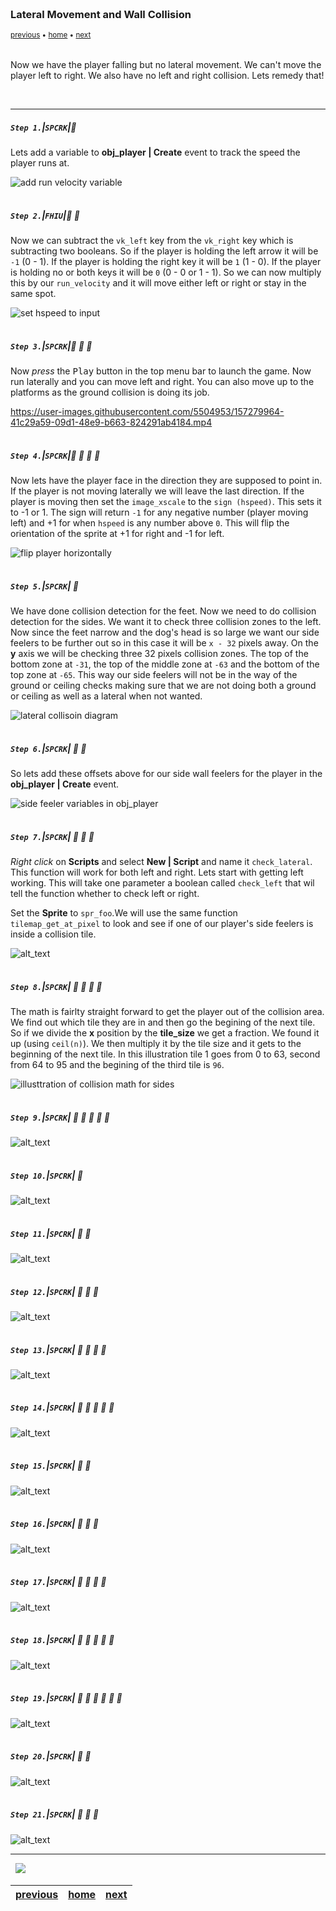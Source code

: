 <img src="https://via.placeholder.com/1000x4/45D7CA/45D7CA" alt="drawing" height="4px"/>

### Lateral Movement and Wall Collision

<sub>[previous](../gravity-collision-ii/README.md#user-content-gravity-and-ground-collision-ii) • [home](../README.md#user-content-gms2-top-down-shooter) • [next](../)</sub>

<img src="https://via.placeholder.com/1000x4/45D7CA/45D7CA" alt="drawing" height="4px"/>

Now we have the player falling but no lateral movement.  We can't move the player left to right.  We also have no left and right collision.  Lets remedy that!

<br>

---


##### `Step 1.`\|`SPCRK`|:small_blue_diamond:

Lets add a variable to **obj_player | Create** event to track the speed the player runs at.

![add run velocity variable](images/runAcceleration.png)

<img src="https://via.placeholder.com/500x2/45D7CA/45D7CA" alt="drawing" height="2px" alt = ""/>

##### `Step 2.`\|`FHIU`|:small_blue_diamond: :small_blue_diamond: 

Now we can subtract the `vk_left` key from the `vk_right` key which is subtracting two booleans.  So if the player is holding the left arrow it will be `-1` (0 - 1).  If the player is holding the right key it will be `1` (1 - 0).  If the player is holding no or both keys it will be `0` (0 - 0 or 1 - 1).  So we can now multiply this by our `run_velocity` and it will move either left or right or stay in the same spot.

![set hspeed to input](images/setHspeed.png)

<img src="https://via.placeholder.com/500x2/45D7CA/45D7CA" alt="drawing" height="2px" alt = ""/>

##### `Step 3.`\|`SPCRK`|:small_blue_diamond: :small_blue_diamond: :small_blue_diamond:

Now *press* the <kbd>Play</kbd> button in the top menu bar to launch the game. Now run laterally and you can move left and right.  You can also move up to the platforms as the ground collision is doing its job.

https://user-images.githubusercontent.com/5504953/157279964-41c29a59-09d1-48e9-b663-824291ab4184.mp4

<img src="https://via.placeholder.com/500x2/45D7CA/45D7CA" alt="drawing" height="2px" alt = ""/>

##### `Step 4.`\|`SPCRK`|:small_blue_diamond: :small_blue_diamond: :small_blue_diamond: :small_blue_diamond:
 
Now lets have the player face in the direction they are supposed to point in. If the player is not moving laterally we will leave the last direction.  If the player is moving then set the `image_xscale` to the `sign (hspeed)`.  This sets it to -1 or 1.  The sign will return `-1` for any negative number (player moving left) and +1 for when `hspeed` is any number above `0`.  This will flip the orientation of the sprite at +1 for right and -1 for left.

![flip player horizontally](images/flipPlayerHor.png)

<img src="https://via.placeholder.com/500x2/45D7CA/45D7CA" alt="drawing" height="2px" alt = ""/>

##### `Step 5.`\|`SPCRK`| :small_orange_diamond:

We have done collision detection for the feet.  Now we need to do collision detection for the sides.  We want it to check three collision zones to the left.  Now since the feet narrow and the dog's head is so large we want our side feelers to be further out so in this case it will be `x - 32` pixels away.  On the **y** axis we will be checking three 32 pixels collision zones.  The top of the bottom zone at `-31`, the top of the middle zone at `-63` and the bottom of the top zone at `-65`.  This way our side feelers will not be in the way of the ground or ceiling checks making sure that we are not doing both a ground or ceiling as well as a lateral when not wanted.  

![lateral collisoin diagram](images/lateral_collision.png)

<img src="https://via.placeholder.com/500x2/45D7CA/45D7CA" alt="drawing" height="2px" alt = ""/>

##### `Step 6.`\|`SPCRK`| :small_orange_diamond: :small_blue_diamond:

So lets add these offsets above for our side wall feelers for the player in the **obj_player | Create** event.

![side feeler variables in obj_player](images/sideCreate.png)

<img src="https://via.placeholder.com/500x2/45D7CA/45D7CA" alt="drawing" height="2px" alt = ""/>

##### `Step 7.`\|`SPCRK`| :small_orange_diamond: :small_blue_diamond: :small_blue_diamond:

*Right click* on **Scripts** and select **New | Script** and name it `check_lateral`. This function will work for both left and right.  Lets start with getting left working.  This will take one parameter a boolean called `check_left` that wil tell the function whether to check left or right.

Set the **Sprite** to `spr_foo`.We will use the same function `tilemap_get_at_pixel` to look and see if one of our player's side feelers is inside a collision tile.

![alt_text](images/checkLateral.png)

<img src="https://via.placeholder.com/500x2/45D7CA/45D7CA" alt="drawing" height="2px" alt = ""/>

##### `Step 8.`\|`SPCRK`| :small_orange_diamond: :small_blue_diamond: :small_blue_diamond: :small_blue_diamond:

The math is fairlty straight forward to get the player out of the collision area.  We find out which tile they are in and then go the begining of the next tile.  So if we divide the **x** position by the **tile_size** we get a fraction.  We found it up (using `ceil(n)`). We then multiply it by the tile size and it gets to the beginning of the next tile.  In this illustration tile 1 goes from 0 to 63, second from 64 to 95 and the begining of the third tile is `96`. 

![illusttration of collision math for sides](images/collisionMath.png)

<img src="https://via.placeholder.com/500x2/45D7CA/45D7CA" alt="drawing" height="2px" alt = ""/>

##### `Step 9.`\|`SPCRK`| :small_orange_diamond: :small_blue_diamond: :small_blue_diamond: :small_blue_diamond: :small_blue_diamond:

![alt_text](images/grid_size.png)

<img src="https://via.placeholder.com/500x2/45D7CA/45D7CA" alt="drawing" height="2px" alt = ""/>

##### `Step 10.`\|`SPCRK`| :large_blue_diamond:

![alt_text](images/.png)

<img src="https://via.placeholder.com/500x2/45D7CA/45D7CA" alt="drawing" height="2px" alt = ""/>

##### `Step 11.`\|`SPCRK`| :large_blue_diamond: :small_blue_diamond: 

![alt_text](images/.png)

<img src="https://via.placeholder.com/500x2/45D7CA/45D7CA" alt="drawing" height="2px" alt = ""/>


##### `Step 12.`\|`SPCRK`| :large_blue_diamond: :small_blue_diamond: :small_blue_diamond: 

![alt_text](images/.png)

<img src="https://via.placeholder.com/500x2/45D7CA/45D7CA" alt="drawing" height="2px" alt = ""/>

##### `Step 13.`\|`SPCRK`| :large_blue_diamond: :small_blue_diamond: :small_blue_diamond:  :small_blue_diamond: 

![alt_text](images/.png)

<img src="https://via.placeholder.com/500x2/45D7CA/45D7CA" alt="drawing" height="2px" alt = ""/>

##### `Step 14.`\|`SPCRK`| :large_blue_diamond: :small_blue_diamond: :small_blue_diamond: :small_blue_diamond:  :small_blue_diamond: 

![alt_text](images/.png)

<img src="https://via.placeholder.com/500x2/45D7CA/45D7CA" alt="drawing" height="2px" alt = ""/>

##### `Step 15.`\|`SPCRK`| :large_blue_diamond: :small_orange_diamond: 

![alt_text](images/.png)

<img src="https://via.placeholder.com/500x2/45D7CA/45D7CA" alt="drawing" height="2px" alt = ""/>

##### `Step 16.`\|`SPCRK`| :large_blue_diamond: :small_orange_diamond:   :small_blue_diamond: 

![alt_text](images/.png)

<img src="https://via.placeholder.com/500x2/45D7CA/45D7CA" alt="drawing" height="2px" alt = ""/>

##### `Step 17.`\|`SPCRK`| :large_blue_diamond: :small_orange_diamond: :small_blue_diamond: :small_blue_diamond:

![alt_text](images/.png)

<img src="https://via.placeholder.com/500x2/45D7CA/45D7CA" alt="drawing" height="2px" alt = ""/>

##### `Step 18.`\|`SPCRK`| :large_blue_diamond: :small_orange_diamond: :small_blue_diamond: :small_blue_diamond: :small_blue_diamond:

![alt_text](images/.png)

<img src="https://via.placeholder.com/500x2/45D7CA/45D7CA" alt="drawing" height="2px" alt = ""/>

##### `Step 19.`\|`SPCRK`| :large_blue_diamond: :small_orange_diamond: :small_blue_diamond: :small_blue_diamond: :small_blue_diamond: :small_blue_diamond:

![alt_text](images/.png)

<img src="https://via.placeholder.com/500x2/45D7CA/45D7CA" alt="drawing" height="2px" alt = ""/>

##### `Step 20.`\|`SPCRK`| :large_blue_diamond: :large_blue_diamond:

![alt_text](images/.png)

<img src="https://via.placeholder.com/500x2/45D7CA/45D7CA" alt="drawing" height="2px" alt = ""/>

##### `Step 21.`\|`SPCRK`| :large_blue_diamond: :large_blue_diamond: :small_blue_diamond:

![alt_text](images/.png)

___


<img src="https://via.placeholder.com/1000x4/dba81a/dba81a" alt="drawing" height="4px" alt = ""/>

<img src="https://via.placeholder.com/1000x100/45D7CA/000000/?text=Next Up - ADD NEXT PAGE">

<img src="https://via.placeholder.com/1000x4/dba81a/dba81a" alt="drawing" height="4px" alt = ""/>

| [previous](../gravity-collision-ii/README.md#user-content-gravity-and-ground-collision-ii)| [home](../README.md#user-content-gms2-top-down-shooter) | [next](../)|
|---|---|---|
